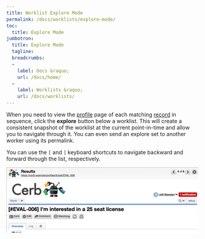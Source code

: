 ```yaml
---
title: Worklist Explore Mode
permalink: /docs/worklists/explore-mode/
toc:
  title: Explore Mode
jumbotron:
  title: Explore Mode
  tagline: 
  breadcrumbs:
  -
    label: Docs &raquo;
    url: /docs/home/
  -
    label: Worklists &raquo;
    url: /docs/worklists/
---
```


When you need to view the [profile](/docs/profiles/) page of each matching [record](/docs/records/) in sequence, click the **explore** button below a worklist.  This will create a consistent snapshot of the worklist at the current point-in-time and allow you to navigate through it.  You can even send an explore set to another worker using its permalink.

You can use the `[` and `]` keyboard shortcuts to navigate backward and forward through the list, respectively.

<div class="cerb-screenshot">
<img src="/assets/images/docs/using-cerb/workspaces/explore.png" class="screenshot">
</div>

